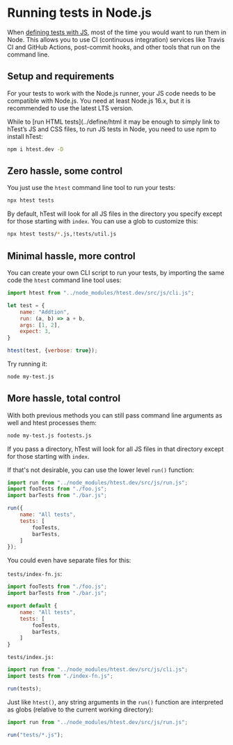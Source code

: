 # Running tests in Node.js

When [defining tests with JS](../../define/js/), most of the time you would want to run them in Node.
This allows you to use CI (continuous integration) services like Travis CI and GitHub Actions,
post-commit hooks, and other tools that run on the command line.

## Setup and requirements

For your tests to work with the Node.js runner, your JS code needs to be compatible with Node.js.
You need at least Node.js 16.x, but it is recommended to use the latest LTS version.

While to [run HTML tests](../define/html it may be enough to simply link to hTest’s JS and CSS files,
to run JS tests in Node, you need to use npm to install hTest:

```sh
npm i htest.dev -D
```

## Zero hassle, some control

You just use the `htest` command line tool to run your tests:

```sh
npx htest tests
```

By default, hTest will look for all JS files in the directory you specify except for those starting with `index`.
You can use a glob to customize this:

```sh
npx htest tests/*.js,!tests/util.js
```

## Minimal hassle, more control

You can create your own CLI script to run your tests, by importing the same code the `htest` command line tool uses:

```js
import htest from "../node_modules/htest.dev/src/js/cli.js";

let test = {
	name: "Addtion",
	run: (a, b) => a + b,
	args: [1, 2],
	expect: 3,
}

htest(test, {verbose: true});
```

Try running it:

```sh
node my-test.js
```

## More hassle, total control

With both previous methods you can still pass command line arguments as well and htest processes them:

```sh
node my-test.js footests.js
```

If you pass a directory, hTest will look for all JS files in that directory except for those starting with `index`.

If that's not desirable, you can use the lower level `run()` function:

```js
import run from "../node_modules/htest.dev/src/js/run.js";
import fooTests from "./foo.js";
import barTests from "./bar.js";

run({
	name: "All tests",
	tests: [
		fooTests,
		barTests,
	]
});
```

You could even have separate files for this:

`tests/index-fn.js`:

```js
import fooTests from "./foo.js";
import barTests from "./bar.js";

export default {
	name: "All tests",
	tests: [
		fooTests,
		barTests,
	]
}
```

`tests/index.js:`

```js
import run from "../node_modules/htest.dev/src/js/cli.js";
import tests from "./index-fn.js";

run(tests);
```

Just like `htest()`, any string arguments in the `run()` function are interpreted as globs (relative to the current working directory):

```js
import run from "../node_modules/htest.dev/src/js/run.js";

run("tests/*.js");
```
